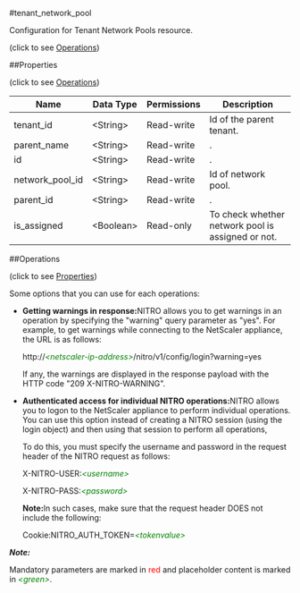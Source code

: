 #tenant_network_pool



Configuration for Tenant Network Pools resource.

<span>(click to see [Operations](#operations))</span>



##Properties 

<span>(click to see [Operations](#operations))</span>





<table><thead><tr><th>Name</th><th>Data Type</th><th>Permissions</th><th>Description</th></tr></thead><tbody><tr><td>tenant_id</td><td>&lt;String></td><td>Read-write</td><td>Id of the parent tenant.</td></tr><tr><td>parent_name</td><td>&lt;String></td><td>Read-write</td><td>.</td></tr><tr><td>id</td><td>&lt;String></td><td>Read-write</td><td>.</td></tr><tr><td>network_pool_id</td><td>&lt;String></td><td>Read-write</td><td>Id of network pool.</td></tr><tr><td>parent_id</td><td>&lt;String></td><td>Read-write</td><td>.</td></tr><tr><td>is_assigned</td><td>&lt;Boolean></td><td>Read-only</td><td>To check whether network pool is assigned or not.</td></tr></tbody></table>

##Operations 

<span>(click to see [Properties](#properties))</span>





Some options that you can use for each operations:

<ul><li><p><b>Getting warnings in response:</b>NITRO allows you to get warnings in an operation by specifying the "warning" query parameter as "yes". For example, to get warnings while connecting to the NetScaler appliance, the URL is as follows:</p><p>http://<span style="color:green;font-style:italic;">&lt;netscaler-ip-address&gt;</span>/nitro/v1/config/login?warning=yes</p><p>If any, the warnings are displayed in the response payload with the HTTP code "209 X-NITRO-WARNING".</p></li><li><p><b>Authenticated access for individual NITRO operations:</b>NITRO allows you to logon to the NetScaler appliance to perform individual operations. You can use this option instead of creating a NITRO session (using the login object) and then using that session to perform all operations,</p><p>To do this, you must specify the username and password in the request header of the NITRO request as follows:</p><p>X-NITRO-USER:<span style="color:green;font-style:italic;">&lt;username&gt;</span></p><p>X-NITRO-PASS:<span style="color:green;font-style:italic;">&lt;password&gt;</span></p><p><b>Note:</b>In such cases, make sure that the request header DOES not include the following:</p><p>Cookie:NITRO_AUTH_TOKEN=<span style="color:green;font-style:italic;">&lt;tokenvalue&gt;</span></p></li></ul>







***Note:*** 

Mandatory parameters are marked in <span style="color:#FF0000;">red</span> and placeholder content is marked in <span style="color:green;font-style:italic">&lt;green&gt;</span>.



